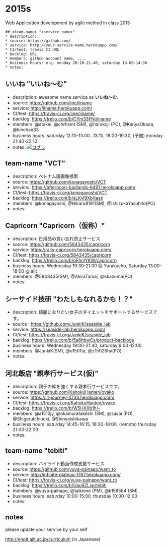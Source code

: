 2015s
=====
Web Application development by agile method in class 2015

```
## <team-name> "<service name>"
* description:
* source: https://github.com/
* service: http://your-service-name.herokuapp.com/
* CI/test: travis CI URL
* backlog: URL
* members: github account name, ...,
* business hours: e.g. monday 20:10-21:40, saturday 13:00-14:30
* notes:
```

## いいね "いいね〜む"
* description: awesome name service as **いいね〜む**.
* source: https://github.com/iine/iiname
* service: http://iiname.herokuapp.com/
* CI/test: https://travis-ci.org/iine/iiname/
* backlog: https://trello.com/b/CYm33FNj/iiname
* members: @atakei, @chrhsmt (SM), @harakoji (PO), @KenyaOkada, @kinchan33
* business hours: saturday 12:10-13:00...13:10, 18:00-19:30, (予備) monday 21:40-22:10
* notes: [![コブラ](http://tiqav.com/5H9.th.jpg)](http://tiqav.com/5H9)

## team-name "VCT"
* description: ベトナム語画像検索
* source: https://github.com/konagayoshi/VCT
* service:: https://afternoon-badlands-8491.herokuapp.com/
* CI/test: https://travis-ci.org/konagayoshi/VCT
* backlog: https://trello.com/b/sLKvl9Xb/task
* members: @konagayoshi, @Hikaru8191(SM), @IshizukaYasuhito(PO)
* notes:

## Capricorn "Capricorn（仮称）"
* description: 日用品の買い忘れ防止サービス
* source: https://github.com/5843435/capricorn
* service: https://rails-capricorn.herokuapp.com/
* CI/test: https://travis-ci.org/5843435/capricorn
* backlog: https://trello.com/b/oEhnlYKW/capricorn
* business hours: Wednesday 19:30-21:00 @ Yurakucho, Saturday 13:00-18:00 @ aiit
* members: @5843435(SM), @AkiraTamai, @kkazuma(PO)
* notes:

## シーサイド技研 "わたしもなれるかも！？"
* description: 綺麗になりたい女子のダイエットをサポートするサービスです。
* source : https://github.com/JunkiK/seaside_lab
* service: https://seaside-lab.herokuapp.com/
* CI/test: https://travis-ci.org/JunkiK/seaside_lab
* backlog: https://trello.com/b/5a6hbwCs/product-backlogs
* business hours: Wednesday 19:00-21:40, saturday 9:00-12:00
* members: @JunkiK(SM), @e1501ta, @z15026hy(PO)
* notes:

## 河北飯店 "親孝行サービス(仮)"
* description: 親子の絆を強くする親孝行サービスです。
* source: https://github.com/KahokuHanten/oyako
* service: https://lit-journey-4733.herokuapp.com/
* CI/test: https://travis-ci.org/KahokuHanten/oyako
* backlog: https://trello.com/b/W5HXXb1h/-
* members: @a1510jy, @okamuratakeshi (SM), @sasai (PO), @ShigeruIchinoki, @ShinyaIshikawa
* business hours: saturday 14:45-16:15, 16:30-18:00, (remote) thursday 21:00-22:00
* notes:

## team-name "tebiti"
* description: ハイライト動画作成支援サービス
* source: https://github.com/yuya-painapo/want_to
* service: http://infinite-plateau-1767.herokuapp.com/
* CI/test: https://travis-ci.org/yuya-painapo/want_to
* backlog: https://trello.com/b/Uau9ZLsp/tebiti
* members: @yuya-painapo, @taikione (PM), @k158584 (SM)
* business hours: saturday 10:00-15:00, thursday 10:00-12:00
* notes:




## notes
please update your service by your self

http://enpit.aiit.ac.jp/curriculum (in Japanese)
